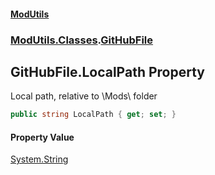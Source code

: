 #### [ModUtils](index.md 'index')
### [ModUtils.Classes](ModUtils.Classes.md 'ModUtils.Classes').[GitHubFile](ModUtils.Classes.GitHubFile.md 'ModUtils.Classes.GitHubFile')

## GitHubFile.LocalPath Property

Local path, relative to \Mods\ folder

```csharp
public string LocalPath { get; set; }
```

#### Property Value
[System.String](https://docs.microsoft.com/en-us/dotnet/api/System.String 'System.String')